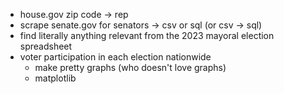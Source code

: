 - house.gov zip code -> rep
- scrape senate.gov for senators -> csv or sql (or csv -> sql)
- find literally anything relevant from the 2023 mayoral election spreadsheet
- voter participation in each election nationwide
  - make pretty graphs (who doesn't love graphs)
  - matplotlib